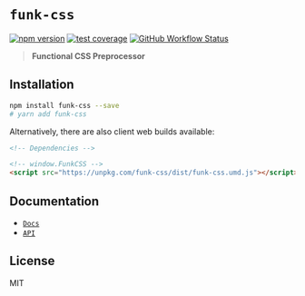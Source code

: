 # `funk-css`

[![npm version](https://img.shields.io/npm/v/funk-css.svg?style=flat-square)](https://www.npmjs.com/package/funk-css)
[![test coverage](https://img.shields.io/badge/dynamic/json?style=flat-square&color=brightgreen&label=coverage&query=%24.total.branches.pct&suffix=%25&url=https%3A%2F%2Funpkg.com%2Ffunk-css%2Fcoverage%2Fcoverage-summary.json)](https://www.npmjs.com/package/funk-css)
[![GitHub Workflow Status](https://img.shields.io/github/workflow/status/tbjgolden/funk-css/Release?style=flat-square)](https://github.com/tbjgolden/funk-css/actions?query=workflow%3ARelease)

> **Functional CSS Preprocessor**

## Installation

```sh
npm install funk-css --save
# yarn add funk-css
```

Alternatively, there are also client web builds available:

<!-- IMPORTANT: Do not delete or change the comments in the code block below -->

```html
<!-- Dependencies -->

<!-- window.FunkCSS -->
<script src="https://unpkg.com/funk-css/dist/funk-css.umd.js"></script>
```

## Documentation

- [`Docs`](docs)
- [`API`](docs/api)

## License

MIT

<!-- Original starter readme: https://github.com/tbjgolden/create-typescript-react-library -->